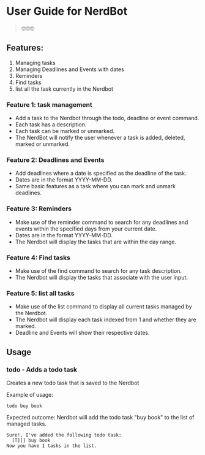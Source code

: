 # User Guide for **NerdBot**
> 🤓🤓🤓
## Features:
1. Managing tasks
2. Managing Deadlines and Events with dates
3. Reminders 
4. Find tasks 
5. list all the task currently in the Nerdbot

### Feature 1: task management
* Add a task to the Nerdbot through the todo, deadline or event command.
* Each task has a description. 
* Each task can be marked or unmarked.
* The NerdBot will notify the user whenever a task is added, deleted, marked or unmarked.

### Feature 2: Deadlines and Events
* Add deadlines where a date is specified as the deadline of the task.
* Dates are in the format YYYY-MM-DD.
* Same basic features as a task where you can mark and unmark deadlines.

### Feature 3: Reminders
* Make use of the reminder command to search for any deadlines and events within the specified days from your current date.
* Dates are in the format YYYY-MM-DD.
* The Nerdbot will display the tasks that are within the day range.

### Feature 4: Find tasks
* Make use of the find command to search for any task description.
* The Nerdbot will display the tasks that associate with the user input.

### Feature 5: list all tasks
* Make use of the list command to display all current tasks managed by the Nerdbot.
* The Nerdbot will display each task indexed from 1 and whether they are marked.
* Deadline and Events will show their respective dates.

## Usage

### todo - Adds a todo task
Creates a new todo task that is saved to the Nerdbot

Example of usage: 

`todo buy book`

Expected outcome:
Nerdbot will add the todo task "buy book" to the list of managed tasks.

```
Sure!, I've added the following todo task:
  [T][] buy book
Now you have 1 tasks in the list.
  
```
